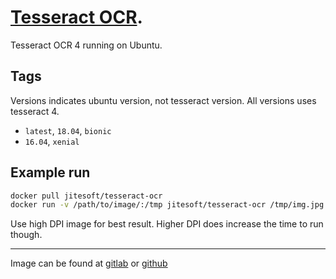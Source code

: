 # [Tesseract OCR](https://github.com/tesseract-ocr/tesseract).

Tesseract OCR 4 running on Ubuntu.

## Tags

Versions indicates ubuntu version, not tesseract version. All versions uses tesseract 4.

* `latest`, `18.04`, `bionic`
* `16.04`, `xenial`

## Example run

```bash
docker pull jitesoft/tesseract-ocr
docker run -v /path/to/image/:/tmp jitesoft/tesseract-ocr /tmp/img.jpg stdout
```

Use high DPI image for best result. Higher DPI does increase the time to run though.

---

Image can be found at [gitlab](https://gitlab.com/jitesoft/dockerfiles/tesseract-ubuntu) or [github](https://github.com/jitesoft/docker-tesseract-ocr)

